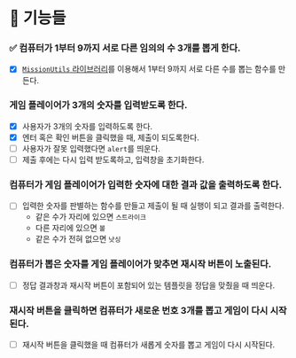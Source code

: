 # 📌 기능들

### ✅ 컴퓨터가 1부터 9까지 서로 다른 임의의 수 3개를 뽑게 한다.

- [x] [`MissionUtils` 라이브러리](https://github.com/woowacourse-projects/javascript-mission-utils#mission-utils)를 이용해서 1부터 9까지 서로 다른 수를 뽑는 함수를 만든다.

### 게임 플레이어가 3개의 숫자를 입력받도록 한다.

- [x] 사용자가 3개의 숫자를 입력하도록 한다.
- [x] 엔터 혹은 확인 버튼을 클릭했을 때, 제출이 되도록한다.
- [ ] 사용자가 잘못 입력했다면 `alert`를 띄운다.
- [ ] 제출 후에는 다시 입력 받도록하고, 입력창을 초기화한다.

### 컴퓨터가 게임 플레이어가 입력한 숫자에 대한 결과 값을 출력하도록 한다.

- [ ] 입력한 숫자를 판별하는 함수를 만들고 제출이 될 때 실행이 되고 결과를 출력한다.
  - 같은 수가 자리에 있으면 `스트라이크`
  - 다른 자리에 있으면 `볼`
  - 같은 수가 전혀 없으면 `낫싱`

### 컴퓨터가 뽑은 숫자를 게임 플레이어가 맞추면 재시작 버튼이 노출된다.

- [ ] 정답 결과창과 재시작 버튼이 포함되어 있는 템플릿을 정답을 맞췄을 때 띄운다.

### 재시작 버튼을 클릭하면 컴퓨터가 새로운 번호 3개를 뽑고 게임이 다시 시작된다.

- [ ] 재시작 버튼을 클릭했을 때 컴퓨터가 새롭게 숫자를 뽑고 게임이 다시 시작된다.
